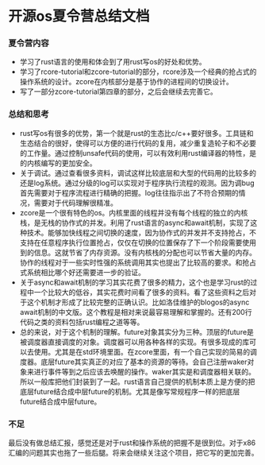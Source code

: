 # 开源os夏令营总结文档
### 夏令营内容
* 学习了rust语言的使用和体会到了用rust写os的好处和优势。
* 学习了rcore-tutorial和zcore-tutorial的部分，rcore涉及一个经典的抢占式的操作系统的设计。zcore在内核部分是基于协作的进程间的切换设计。
* 写了一部分zcore-tutorial第四章的部分，之后会继续去完善它。

### 总结和思考
* rust写os有很多的优势，第一个就是rust的生态比c/c++要好很多。工具链和生态结合的很好，使得可以方便的进行代码的复用，减少重复造轮子和不必要的工作量。通过控制unsafe代码的使用，可以有效利用rust编译器的特性，是的内核编写的更加安全。
* 关于调试。通过查看很多资料，调试这样比较底层和大型的代码用的比较多的还是log系统。通过分级的log可以实现对于程序执行流程的观测。因为调bug首先需要对于程序流程进行精确的把握。log往往指示出了不符合预期的情况，需要对于代码理解很精准。
* zcore是一个很有特色的os。内核里面的线程并没有每个线程的独立的内核栈，是无栈的协作式的并发。利用了rust语言的async和await机制，实现了这种技术。能够加快线程之间切换的速度，因为协作式的并发并不支持抢占，不支持在任意程序执行位置抢占，仅仅在切换的位置保存了下一个阶段需要使用到的信息。这就节省了内存资源。没有内核栈的分配也可以节省大量的内存。协作的线程对于一些实时性强的系统调用其实也提出了比较高的要求。和抢占式系统相比哪个好还需要进一步的验证。
* 关于async和await机制的学习其实花费了很多的精力，这个也是学习rust的过程中一个比较大的低谷，其实花费时间看了很多的资料。看了这些资料之后对于这个机制才形成了比较完整的正确认识。比如洛佳维护的blogos的async await机制的中文版。这个教程是相对来说最容易理解和掌握的。还有200行代码之类的资料包括rust编程之道等等。
* 总的来说，对于这个机制的理解。future对象其实分为三种。顶层的future是被调度器直接调度的对象。调度器可以用各种各样的实现。有很多现成的库可以去使用。尤其是在std环境里面。在zcore里面，有一个自己实现的简易的调度器。底层future其实真正的对应了基本的资源的等待。会自己注册waker对象来进行事件等到之后应该去唤醒的操作。waker其实是和调度器相关联的。所以一般库把他们封装到了一起。rust语言自己提供的机制本质上是方便的把底层future结合成中层future的机制。尤其是像写常规程序一样的把底层future结合成中层future。
### 不足
最后没有做总结汇报，感觉还是对于rust和操作系统的把握不是很到位。对于x86汇编的问题其实也拖了一些后腿。将来会继续关注这个项目，把它写的更加完善。